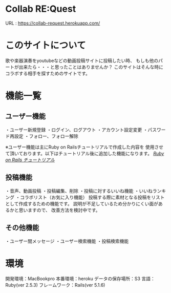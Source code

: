 # Collab RE:Quest
  URL : https://collab-request.herokuapp.com/

# このサイトについて
歌や楽器演奏をyoutubeなどの動画投稿サイトに投稿したい時、
もしも他のパートが出来たら・・・と思ったことはありませんか？
このサイトはそんな時にコラボする相手を探すためのサイトです。

# 機能一覧

## ユーザー機能
・ユーザー新規登録
・ログイン、ログアウト
・アカウント設定変更
・パスワード再設定
・フォロー、フォロー解除

※ユーザー機能は主にRuby on Railsチュートリアルで作成した内容を
使用させて頂いております。以下はチュートリアル後に追加した機能になります。
[*Ruby on Rails チュートリアル*](https://railstutorial.jp/)

## 投稿機能
・音声、動画投稿
・投稿編集、削除
・投稿に対するいいね機能
・いいねランキング
・コラボリスト（お気に入り機能）
  投稿する際に素材となる投稿をリストとして作成するための機能です。
  説明が不足しているため分かりにくい面があるかと思いますので、
  改善方法を検討中です。
　
## その他機能
・ユーザー間メッセージ
・ユーザー検索機能
・投稿検索機能

# 環境

開発環境：MacBookpro
本番環境：heroku
データの保存場所：S3
言語：Ruby(ver 2.5.3)
フレームワーク：Rails(ver 5.1.6)
